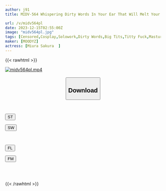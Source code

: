 ```yaml
---
author: j91
title: MIDV-564 Whispering Dirty Words In Your Ear That Will Melt Your Brain! Provoking Purulun With An Obscene Erotic Cute Costume! A Divine Breasts Masturbator Who Jerks Off Until His Balls Become Stupid! [ASMR Subjective That Stimulates The Five Senses] Sakura Miura

url: /v/midv564pl
date: 2023-12-15T02:55:00Z
image: "midv564pl.jpg"
tags: [Censored,Cosplay,Solowork,Dirty Words,Big Tits,Titty Fuck,Masturbation Support	 ]
maker: [MOODYZ]
actress: [Miura Sakura  ]
---
```



{{< rawhtml >}}

<div class="video" data-videoid="ZX08GeZQ2MIqVb9">
    <a href="javascript:;">
        <img src="/v/midv564pl/midv564pl.jpg" width="WIDTH" height="HEIGHT" alt="midv564pl.mp4" loading="lazy">
    </a>
</div>

<script type="text/javascript" src="https://j91.asia/asset/on-demand-st.js"></script>

<br>
  <link rel="stylesheet" href="https://j91.asia/asset/bs5.css">
  
  <center>
  <button class="btn btn-primary" type="button" data-bs-toggle="collapse" data-bs-target=".multi-collapse" aria-expanded="false" aria-controls="multiCollapseExample1 multiCollapseExample2"><h2>Download</h2></button></center>
</p>
<div class="row">
  <div class="col">
    <div class="collapse multi-collapse" id="multiCollapseExample1">
      <div class="card card-body">
	      	      <br>
<div class="buttons">  
<p><a href="https://streamtape.to/v/ZX08GeZQ2MIqVb9" target="_blank"><button class="btn-hover color-3"><i class="fa fa-download"></i> ST</button></a></p>
<p><a href="https://flaswish.com/2abhlsliu50d" target="_blank"><button class="btn-hover color-2"><i class="fa fa-download"></i> SW</button></a></p></div>
    </div>
  </div>
</div>
  <div class="col">
    <div class="collapse multi-collapse" id="multiCollapseExample2">
      <div class="card card-body">
	      <br>
<div class="buttons">
<p><a href="javascript:;" target="_blank"><button class="btn-hover color-9"><i class="fa fa-download"></i> FL</button></a></p>
<p><a href="javascript:;" target="_blank"><button class="btn-hover color-8"><i class="fa fa-download"></i> FM</button></a></p></div>
<br><br>
      </div>
    </div>
  </div>
</div>

{{< /rawhtml >}}